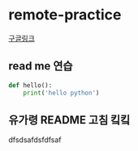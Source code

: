 # remote-practice
[구글링크](https://google.com)
## read me  연습


```python
def hello():
    print('hello python')
```

## 유가령 README 고침 킼킼
dfsdsafdsfdfsaf


